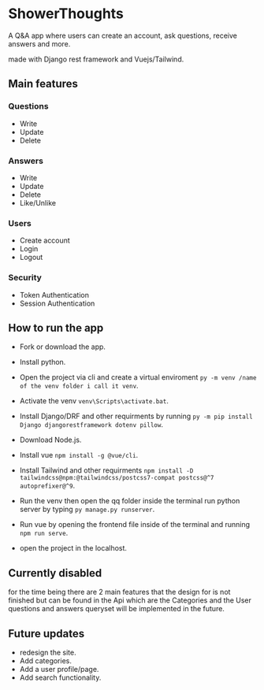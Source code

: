 # ShowerThoughts
A Q&amp;A app where users can create an account, ask questions, receive answers and more.

made with Django rest framework and Vuejs/Tailwind.

## Main features

### Questions 
- Write
- Update
- Delete 

### Answers 
- Write
- Update
- Delete
- Like/Unlike

### Users
- Create account
- Login
- Logout

### Security
- Token Authentication
- Session Authentication


## How to run the app
- Fork or download the app.

- Install python.

- Open the project via cli and create a virtual enviroment `py -m venv /name of the venv folder i call it venv`.

- Activate the venv `venv\Scripts\activate.bat`.

- Install Django/DRF and other requirments by running `py -m pip install Django djangorestframework dotenv pillow`.

- Download Node.js.

- Install vue `npm install -g @vue/cli`.

- Install Tailwind and other requirments `npm install -D tailwindcss@npm:@tailwindcss/postcss7-compat postcss@^7 autoprefixer@^9`.

- Run the venv then open the qq folder inside the terminal run python server by typing `py manage.py runserver`.

- Run vue by opening the frontend file inside of the terminal and running `npm run serve`.

- open the project in the localhost.

## Currently disabled

for the time being there are 2 main features that the design for is not finished but can be found in the Api which are the Categories and the User questions and answers queryset will be implemented in the future.

## Future updates

- redesign the site.
- Add categories.
- Add a user profile/page.
- Add search functionality.
